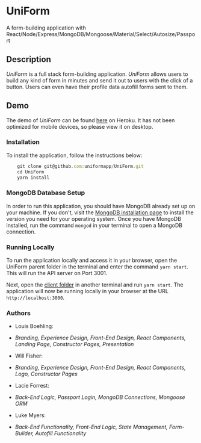 # UniForm
A form-building application with React/Node/Express/MongoDB/Mongoose/Material/Select/Autosize/Passport

## Description

*UniForm* is a full stack form-building application. *UniForm* allows users to build any kind of form in minutes and send it out to users with the click of a button. Users can even have their profile data autofill forms sent to them.

## Demo

The demo of *UniForm* can be found [here](https://uniformapp.herokuapp.com/) on Heroku. It has not been optimized for mobile devices, so please view it on desktop.

### Installation

To install the application, follow the instructions below:

``` Javascript
	git clone git@github.com:uniformapp/UniForm.git
	cd UniForm
	yarn install
```

### MongoDB Database Setup

In order to run this application, you should have MongoDB already set up on your machine. If you don't, visit the [MongoDB installation page](https://docs.mongodb.com/manual/installation/) to install the version you need for your operating system. Once you have MongoDB installed, run the command `mongod` in your terminal to open a MongoDB connection.
	
### Running Locally

To run the application locally and access it in your browser, open the UniForm parent folder in the terminal and enter the command `yarn start`. This will run the API server on Port 3001. 

Next, open the [client folder](./client) in another terminal and run `yarn start`. The application will now be running locally in your browser at the URL `http://localhost:3000`.

### Authors

* Louis Boehling:
* *Branding, Experience Design, Front-End Design, React Components, Landing Page, Constructor Pages, Presentation*

* Will Fisher:
* *Branding, Experience Design, Front-End Design, React Components, Logo, Constructor Pages*

* Lacie Forrest:
* *Back-End Logic, Passport Login, MongoDB Connections, Mongoose ORM*

* Luke Myers:
* *Back-End Functionality, Front-End Logic, State Management, Form-Builder, Autofill Functionality*